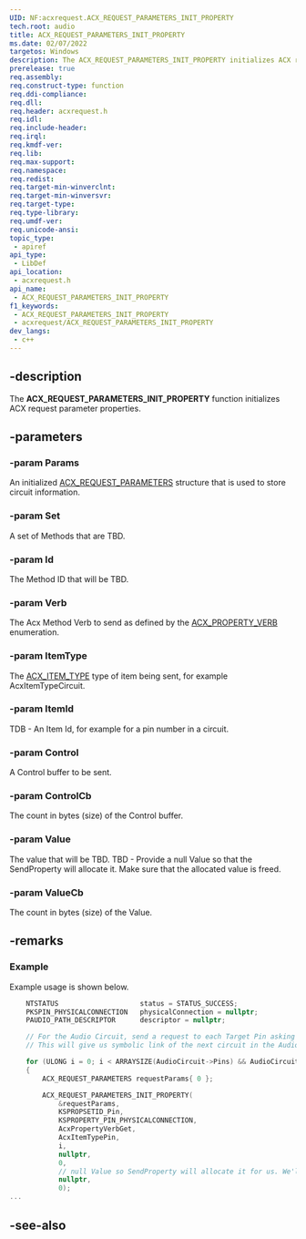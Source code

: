 ```yaml
---
UID: NF:acxrequest.ACX_REQUEST_PARAMETERS_INIT_PROPERTY
tech.root: audio
title: ACX_REQUEST_PARAMETERS_INIT_PROPERTY
ms.date: 02/07/2022
targetos: Windows
description: The ACX_REQUEST_PARAMETERS_INIT_PROPERTY initializes ACX request parameter properties.
prerelease: true
req.assembly: 
req.construct-type: function
req.ddi-compliance: 
req.dll: 
req.header: acxrequest.h
req.idl: 
req.include-header: 
req.irql: 
req.kmdf-ver: 
req.lib: 
req.max-support: 
req.namespace: 
req.redist: 
req.target-min-winverclnt: 
req.target-min-winversvr: 
req.target-type: 
req.type-library: 
req.umdf-ver: 
req.unicode-ansi: 
topic_type:
 - apiref
api_type:
 - LibDef
api_location:
 - acxrequest.h
api_name:
 - ACX_REQUEST_PARAMETERS_INIT_PROPERTY
f1_keywords:
 - ACX_REQUEST_PARAMETERS_INIT_PROPERTY
 - acxrequest/ACX_REQUEST_PARAMETERS_INIT_PROPERTY
dev_langs:
 - c++
---
```


## -description

The **ACX_REQUEST_PARAMETERS_INIT_PROPERTY** function initializes ACX request parameter properties.

## -parameters

### -param Params

An initialized [ACX_REQUEST_PARAMETERS](ns-acxrequest-acx_request_parameters.md) structure that is used to store circuit information.

### -param Set

A set of Methods that are TBD.

### -param Id

The Method ID that will be TBD.

### -param Verb

The Acx Method Verb to send as defined by the [ACX_PROPERTY_VERB](ne-acxrequest-acx_property_verb.md) enumeration.

### -param ItemType

The [ACX_ITEM_TYPE](ne-acxrequest-acx_item_type.md) type of item being sent, for example AcxItemTypeCircuit.

### -param ItemId

TDB - An Item Id, for example for a pin number in a circuit.

### -param Control

A Control buffer to be sent. 

### -param ControlCb

The count in bytes (size) of the Control buffer.
 
### -param Value

The  value that will be TBD. TBD - Provide a null Value so that the SendProperty will allocate it. Make sure that the allocated value is freed.

### -param ValueCb

The count in bytes (size) of the Value.

## -remarks

### Example

Example usage is shown below.

```cpp
    NTSTATUS                    status = STATUS_SUCCESS;
    PKSPIN_PHYSICALCONNECTION   physicalConnection = nullptr;
    PAUDIO_PATH_DESCRIPTOR      descriptor = nullptr;

    // For the Audio Circuit, send a request to each Target Pin asking KSPROPERTY_PIN_PHYSICALCONNECTION
    // This will give us symbolic link of the next circuit in the Audio Path (if there is any)

    for (ULONG i = 0; i < ARRAYSIZE(AudioCircuit->Pins) && AudioCircuit->Pins[i].TargetPin; ++i)
    {
        ACX_REQUEST_PARAMETERS requestParams{ 0 };

        ACX_REQUEST_PARAMETERS_INIT_PROPERTY(
            &requestParams,
            KSPROPSETID_Pin,
            KSPROPERTY_PIN_PHYSICALCONNECTION,
            AcxPropertyVerbGet,
            AcxItemTypePin,
            i,
            nullptr,
            0,
            // null Value so SendProperty will allocate it for us. We'll need to free it.
            nullptr,
            0);
...
```

## -see-also

